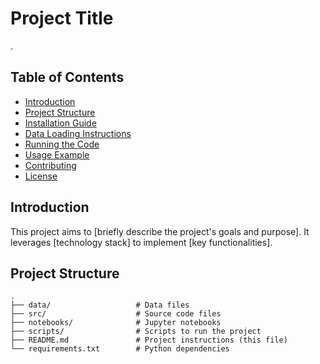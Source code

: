 # Project Title

.

## Table of Contents
- [Introduction](#introduction)
- [Project Structure](#project-structure)
- [Installation Guide](#installation-guide)
- [Data Loading Instructions](#data-loading-instructions)
- [Running the Code](#running-the-code)
- [Usage Example](#usage-example)
- [Contributing](#contributing)
- [License](#license)

## Introduction

This project aims to [briefly describe the project's goals and purpose]. It leverages [technology stack] to implement [key functionalities].

## Project Structure

```plaintext
.
├── data/                   # Data files
├── src/                    # Source code files
├── notebooks/              # Jupyter notebooks
├── scripts/                # Scripts to run the project
├── README.md               # Project instructions (this file)
└── requirements.txt        # Python dependencies